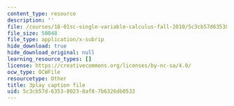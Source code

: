 ```yaml
---
content_type: resource
description: ''
file: /courses/18-01sc-single-variable-calculus-fall-2010/5c3cb57d635380238af87b6326db0533_4sTKcvYMNxk.srt
file_size: 50048
file_type: application/x-subrip
hide_download: true
hide_download_original: null
learning_resource_types: []
license: https://creativecommons.org/licenses/by-nc-sa/4.0/
ocw_type: OCWFile
resourcetype: Other
title: 3play caption file
uid: 5c3cb57d-6353-8023-8af8-7b6326db0533
---
```

